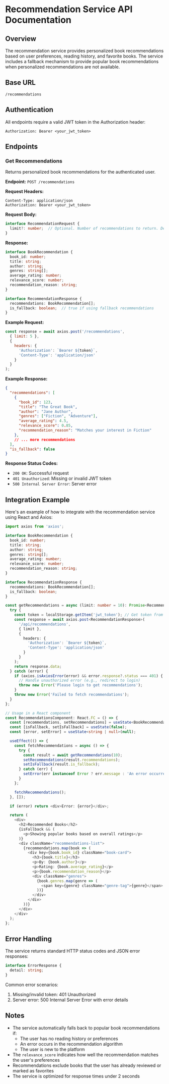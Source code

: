# Recommendation Service API Documentation

## Overview
The recommendation service provides personalized book recommendations based on user preferences, reading history, and favorite books. The service includes a fallback mechanism to provide popular book recommendations when personalized recommendations are not available.

## Base URL
```
/recommendations
```

## Authentication
All endpoints require a valid JWT token in the Authorization header:
```
Authorization: Bearer <your_jwt_token>
```

## Endpoints

### Get Recommendations
Returns personalized book recommendations for the authenticated user.

**Endpoint:** `POST /recommendations`

**Request Headers:**
```
Content-Type: application/json
Authorization: Bearer <your_jwt_token>
```

**Request Body:**
```typescript
interface RecommendationRequest {
  limit?: number;  // Optional. Number of recommendations to return. Default: 10
}
```

**Response:**
```typescript
interface BookRecommendation {
  book_id: number;
  title: string;
  author: string;
  genres: string[];
  average_rating: number;
  relevance_score: number;
  recommendation_reason: string;
}

interface RecommendationResponse {
  recommendations: BookRecommendation[];
  is_fallback: boolean;  // true if using fallback recommendations
}
```

**Example Request:**
```javascript
const response = await axios.post('/recommendations', 
  { limit: 5 },
  {
    headers: {
      'Authorization': `Bearer ${token}`,
      'Content-Type': 'application/json'
    }
  }
);
```

**Example Response:**
```json
{
  "recommendations": [
    {
      "book_id": 123,
      "title": "The Great Book",
      "author": "Jane Author",
      "genres": ["Fiction", "Adventure"],
      "average_rating": 4.5,
      "relevance_score": 0.85,
      "recommendation_reason": "Matches your interest in Fiction"
    },
    // ... more recommendations
  ],
  "is_fallback": false
}
```

**Response Status Codes:**
- `200 OK`: Successful request
- `401 Unauthorized`: Missing or invalid JWT token
- `500 Internal Server Error`: Server error

## Integration Example

Here's an example of how to integrate with the recommendation service using React and Axios:

```typescript
import axios from 'axios';

interface BookRecommendation {
  book_id: number;
  title: string;
  author: string;
  genres: string[];
  average_rating: number;
  relevance_score: number;
  recommendation_reason: string;
}

interface RecommendationResponse {
  recommendations: BookRecommendation[];
  is_fallback: boolean;
}

const getRecommendations = async (limit: number = 10): Promise<RecommendationResponse> => {
  try {
    const token = localStorage.getItem('jwt_token'); // Get token from storage
    const response = await axios.post<RecommendationResponse>(
      '/api/recommendations',
      { limit },
      {
        headers: {
          'Authorization': `Bearer ${token}`,
          'Content-Type': 'application/json'
        }
      }
    );
    return response.data;
  } catch (error) {
    if (axios.isAxiosError(error) && error.response?.status === 401) {
      // Handle unauthorized error (e.g., redirect to login)
      throw new Error('Please login to get recommendations');
    }
    throw new Error('Failed to fetch recommendations');
  }
};

// Usage in a React component
const RecommendationsComponent: React.FC = () => {
  const [recommendations, setRecommendations] = useState<BookRecommendation[]>([]);
  const [isFallback, setIsFallback] = useState(false);
  const [error, setError] = useState<string | null>(null);

  useEffect(() => {
    const fetchRecommendations = async () => {
      try {
        const result = await getRecommendations(10);
        setRecommendations(result.recommendations);
        setIsFallback(result.is_fallback);
      } catch (err) {
        setError(err instanceof Error ? err.message : 'An error occurred');
      }
    };

    fetchRecommendations();
  }, []);

  if (error) return <div>Error: {error}</div>;

  return (
    <div>
      <h2>Recommended Books</h2>
      {isFallback && (
        <p>Showing popular books based on overall ratings</p>
      )}
      <div className="recommendations-list">
        {recommendations.map(book => (
          <div key={book.book_id} className="book-card">
            <h3>{book.title}</h3>
            <p>By: {book.author}</p>
            <p>Rating: {book.average_rating}</p>
            <p>{book.recommendation_reason}</p>
            <div className="genres">
              {book.genres.map(genre => (
                <span key={genre} className="genre-tag">{genre}</span>
              ))}
            </div>
          </div>
        ))}
      </div>
    </div>
  );
};
```

## Error Handling
The service returns standard HTTP status codes and JSON error responses:

```typescript
interface ErrorResponse {
  detail: string;
}
```

Common error scenarios:
1. Missing/invalid token: 401 Unauthorized
2. Server error: 500 Internal Server Error with error details

## Notes
- The service automatically falls back to popular book recommendations if:
  - The user has no reading history or preferences
  - An error occurs in the recommendation algorithm
  - The user is new to the platform
- The `relevance_score` indicates how well the recommendation matches the user's preferences
- Recommendations exclude books that the user has already reviewed or marked as favorites
- The service is optimized for response times under 2 seconds
